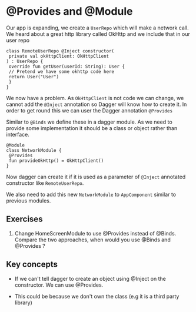 # @Provides and @Module

Our app is expanding, we create a `UserRepo` which will make a network call. We heard about a great http library called OkHttp and we include that in our user repo 

```
class RemoteUserRepo @Inject constructor( 
 private val okHttpClient: OkHttpClient 
) : UserRepo { 
 override fun getUser(userId: String): User { 
 // Pretend we have some okhttp code here 
 return User("User") 
 } 
}
```


We now have a problem. As `OkHttpClient` is not code we can change, we cannot add the `@Inject` annotation so Dagger will know how to create it. In order to get round this we can user the Dagger annotation `@Provides`  

Similar to `@Binds` we define these in a dagger module. As we need to provide some implementation it should be a class or object rather than interface. 

```
@Module 
class NetworkModule { 
 @Provides 
 fun provideOkHttp() = OkHttpClient() 
}
```

Now dagger can create it if it is used as a parameter of `@Inject` annotated constructor like `RemoteUserRepo`. 

We also need to add this new `NetworkModule` to `AppComponent` similar to previous modules. 

## Exercises 
1. Change HomeScreenModule to use @Provides instead of @Binds. Compare the two approaches, when would you use @Binds and @Provides ? 

## Key concepts 

* If we can't tell dagger to create an object using @Inject on the constructor. We can use @Provides. 

* This could be because we don't own the class (e.g it is a third party library)  
